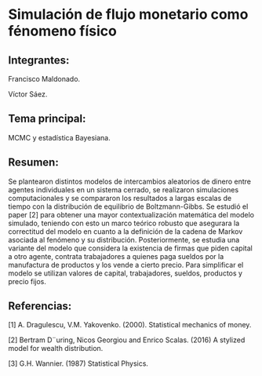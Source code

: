 # Simulación de flujo monetario como fénomeno físico

## Integrantes:

Francisco Maldonado.

 Víctor Sáez.

## Tema principal:

MCMC y estadística Bayesiana.

## Resumen:

Se plantearon distintos modelos de intercambios aleatorios de dinero entre agentes individuales en un sistema cerrado, se realizaron simulaciones computacionales y se compararon los resultados a largas escalas de tiempo con la distribución de equilibrio de Boltzmann-Gibbs. Se estudió el paper [2] para obtener una mayor contextualización matemática del modelo simulado, teniendo con esto un marco teórico robusto que asegurara la correctitud del modelo en cuanto a la definición de la cadena de Markov asociada al fenómeno y su distribución. Posteriormente, se estudia una variante del modelo que considera la existencia de firmas que piden capital a otro agente, contrata trabajadores a quienes paga sueldos por la manufactura de productos y los vende a cierto precio. Para simplificar el modelo se utilizan valores de capital, trabajadores, sueldos, productos y precio fijos.

## Referencias:

[1] A. Dragulescu, V.M. Yakovenko. (2000). Statistical mechanics of money.

[2] Bertram D¨uring, Nicos Georgiou and Enrico Scalas. (2016) A stylized model for wealth distribution.

[3] G.H. Wannier. (1987) Statistical Physics.
